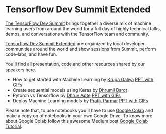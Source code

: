 # Tensorflow Dev Summit Extended

[The TensorFlow Dev Summit](https://www.tensorflow.org/dev-summit/) brings together a diverse mix of machine learning users from around the world for a full day of highly technical talks, demos, and conversations with the TensorFlow team and community. 

[Tensorflow Dev Summit Extended](https://www.tensorflow.org/dev-summit/viewing-parties/) are organized by local developer communities around the world and show sessions from Summit, perform code-labs, and have fun.

You'll find all presentation, code and other resources shared by our speakers here.

* How to get started with Machine Learning by [Krupa Galiya](https://github.com/krupagaliya) [PPT with GIFs](https://drive.google.com/open?id=1khLYB9LcOmCeWFhEpVY6x3Pc3_9nY-MUC549idZjSbQ)
* Create sequential models using Keras by [Dhrumil Barot](https://github.com/barotdhrumil21)
* Pytorch vs Tensorflow by [Dhruv Apte](https://github.com/the-ethan-hunt) [PPT with GIFs](https://docs.google.com/presentation/d/195p0IPjYTSnZx1sxAJRPsPvfZpbmsXvqHjXxdRutbOY/edit?usp=sharing)
* Deploy Machine Learning models by [Pratik Parmar](https://github.com/hackyroot) [PPT with GIFs](https://drive.google.com/open?id=1magdKONaJgUXTiiEGtTzRvFEji5e8x22wOmDx1LcspU)

Please note that, to use notebooks you'll have to use [Google Colab](https://colab.research.google.com/) and make a copy on of notebooks in your own Google Drive. To know more about Google Colab follow this awesome Medium post [Google Colab Tutorial](https://medium.com/deep-learning-turkey/google-colab-free-gpu-tutorial-e113627b9f5d).
